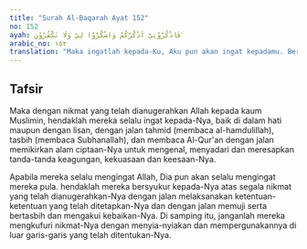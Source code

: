 ```yaml
---
title: "Surah Al-Baqarah Ayat 152"
no: 152
ayah: فَاذْكُرُوْنِيْٓ اَذْكُرْكُمْ وَاشْكُرُوْا لِيْ وَلَا تَكْفُرُوْنِ ࣖ 
arabic_no: ١٥٢
translation: "Maka ingatlah kepada-Ku, Aku pun akan ingat kepadamu. Bersyukurlah kepada-Ku, dan janganlah kamu ingkar kepada-Ku."
---
```


## Tafsir

Maka dengan nikmat yang telah dianugerahkan Allah kepada kaum Muslimin, hendaklah mereka selalu ingat kepada-Nya, baik di dalam hati maupun dengan lisan, dengan jalan tahmid (membaca al-hamdulillah), tasbih (membaca Subhanallah), dan membaca Al-Qur'an dengan jalan memikirkan alam ciptaan-Nya untuk mengenal, menyadari dan meresapkan tanda-tanda keagungan, kekuasaan dan keesaan-Nya.

Apabila mereka selalu mengingat Allah, Dia pun akan selalu mengingat mereka pula. hendaklah mereka bersyukur kepada-Nya atas segala nikmat yang telah dianugerahkan-Nya dengan jalan melaksanakan ketentuan-ketentuan yang telah ditetapkan-Nya dan dengan jalan memuji serta bertasbih dan mengakui kebaikan-Nya. Di samping itu, janganlah mereka mengkufuri nikmat-Nya dengan menyia-nyiakan dan mempergunakannya di luar garis-garis yang telah ditentukan-Nya.